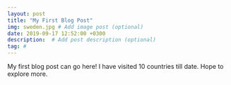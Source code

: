 ```yaml
---
layout: post
title: "My First Blog Post"
img: sweden.jpg # Add image post (optional)
date: 2019-09-17 12:52:00 +0300
description:  # Add post description (optional)
tag: #
---
```

My first blog post can go here!
I have visited 10 countries till date. Hope to explore more.
